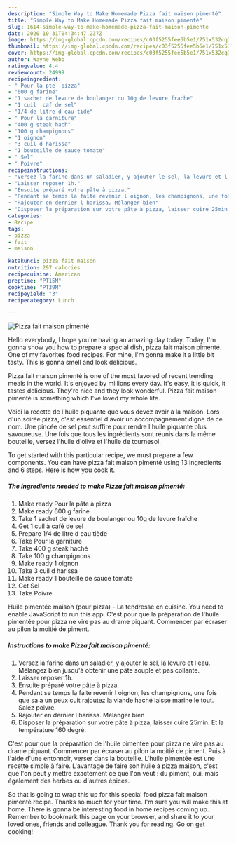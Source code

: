 ```yaml
---
description: "Simple Way to Make Homemade Pizza fait maison pimenté"
title: "Simple Way to Make Homemade Pizza fait maison pimenté"
slug: 1614-simple-way-to-make-homemade-pizza-fait-maison-pimente
date: 2020-10-31T04:34:47.237Z
image: https://img-global.cpcdn.com/recipes/c03f5255fee5b5e1/751x532cq70/pizza-fait-maison-pimente-photo-principale-de-la-recette.jpg
thumbnail: https://img-global.cpcdn.com/recipes/c03f5255fee5b5e1/751x532cq70/pizza-fait-maison-pimente-photo-principale-de-la-recette.jpg
cover: https://img-global.cpcdn.com/recipes/c03f5255fee5b5e1/751x532cq70/pizza-fait-maison-pimente-photo-principale-de-la-recette.jpg
author: Wayne Webb
ratingvalue: 4.4
reviewcount: 24999
recipeingredient:
- " Pour la pte  pizza"
- "600 g farine"
- "1 sachet de levure de boulanger ou 10g de levure frache"
- "1 cuil  caf de sel"
- "1/4 de litre d eau tide"
- " Pour la garniture"
- "400 g steak hach"
- "100 g champignons"
- "1 oignon"
- "3 cuil d harissa"
- "1 bouteille de sauce tomate"
- " Sel"
- " Poivre"
recipeinstructions:
- "Versez la farine dans un saladier, y ajouter le sel, la levure et l eau. Mélangez bien jusqu&#39;à obtenir une pâte souple et pas collante."
- "Laisser reposer 1h."
- "Ensuite préparé votre pâte à pizza."
- "Pendant se temps la faite revenir l oignon, les champignons, une fois que sa a un peux cuit rajoutez la viande haché laisse marine le tout. Salez poivre."
- "Rajouter en dernier l harissa. Mélanger bien"
- "Disposer la préparation sur votre pâte à pizza, laisser cuire 25min. Et la température 160 degré."
categories:
- Recipe
tags:
- pizza
- fait
- maison

katakunci: pizza fait maison 
nutrition: 297 calories
recipecuisine: American
preptime: "PT15M"
cooktime: "PT39M"
recipeyield: "3"
recipecategory: Lunch

---
```



![Pizza fait maison pimenté](https://img-global.cpcdn.com/recipes/c03f5255fee5b5e1/751x532cq70/pizza-fait-maison-pimente-photo-principale-de-la-recette.jpg)

Hello everybody, I hope you're having an amazing day today. Today, I'm gonna show you how to prepare a special dish, pizza fait maison pimenté. One of my favorites food recipes. For mine, I'm gonna make it a little bit tasty. This is gonna smell and look delicious.

Pizza fait maison pimenté is one of the most favored of recent trending meals in the world. It's enjoyed by millions every day. It's easy, it is quick, it tastes delicious. They're nice and they look wonderful. Pizza fait maison pimenté is something which I've loved my whole life.

Voici la recette de l&#39;huile piquante que vous devez avoir à la maison. Lors d&#39;un soirée pizza, c&#39;est essentiel d&#39;avoir un accompagnement digne de ce nom. Une pincée de sel peut suffire pour rendre l&#39;huile piquante plus savoureuse. Une fois que tous les ingrédients sont réunis dans la même bouteille, versez l&#39;huile d&#39;olive et l&#39;huile de tournesol.


To get started with this particular recipe, we must prepare a few components. You can have pizza fait maison pimenté using 13 ingredients and 6 steps. Here is how you cook it.

<!--inarticleads1-->

##### The ingredients needed to make Pizza fait maison pimenté:

1. Make ready  Pour la pâte à pizza
1. Make ready 600 g farine
1. Take 1 sachet de levure de boulanger ou 10g de levure fraîche
1. Get 1 cuil à café de sel
1. Prepare 1/4 de litre d eau tiède
1. Take  Pour la garniture
1. Take 400 g steak haché
1. Take 100 g champignons
1. Make ready 1 oignon
1. Take 3 cuil d harissa
1. Make ready 1 bouteille de sauce tomate
1. Get  Sel
1. Take  Poivre


Huile pimentée maison (pour pizza) - La tendresse en cuisine. You need to enable JavaScript to run this app. C&#39;est pour que la préparation de l&#39;huile pimentée pour pizza ne vire pas au drame piquant. Commencer par écraser au pilon la moitié de piment. 

<!--inarticleads2-->

##### Instructions to make Pizza fait maison pimenté:

1. Versez la farine dans un saladier, y ajouter le sel, la levure et l eau. Mélangez bien jusqu&#39;à obtenir une pâte souple et pas collante.
1. Laisser reposer 1h.
1. Ensuite préparé votre pâte à pizza.
1. Pendant se temps la faite revenir l oignon, les champignons, une fois que sa a un peux cuit rajoutez la viande haché laisse marine le tout. Salez poivre.
1. Rajouter en dernier l harissa. Mélanger bien
1. Disposer la préparation sur votre pâte à pizza, laisser cuire 25min. Et la température 160 degré.


C&#39;est pour que la préparation de l&#39;huile pimentée pour pizza ne vire pas au drame piquant. Commencer par écraser au pilon la moitié de piment. Puis à l&#39;aide d&#39;une entonnoir, verser dans la bouteille. L&#39;huile pimentée est une recette simple à faire. L&#39;avantage de faire son huile à pizza maison, c&#39;est que l&#39;on peut y mettre exactement ce que l&#39;on veut : du piment, oui, mais également des herbes ou d&#39;autres épices. 

So that is going to wrap this up for this special food pizza fait maison pimenté recipe. Thanks so much for your time. I'm sure you will make this at home. There is gonna be interesting food in home recipes coming up. Remember to bookmark this page on your browser, and share it to your loved ones, friends and colleague. Thank you for reading. Go on get cooking!

